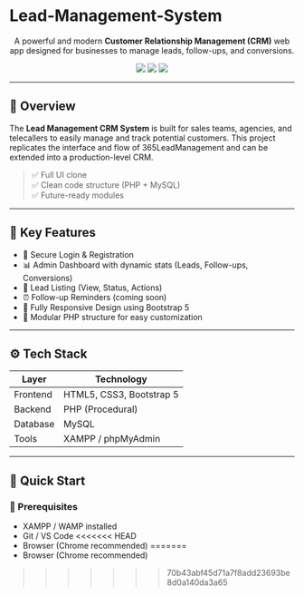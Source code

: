 # Lead-Management-System
<p align="center">
  A powerful and modern <strong>Customer Relationship Management (CRM)</strong> web app designed for businesses to manage leads, follow-ups, and conversions.
</p>

<p align="center">
  <img src="https://img.shields.io/badge/Tech-PHP%20%7C%20MySQL%20%7C%20Bootstrap-blue.svg" />
  <img src="https://img.shields.io/badge/Status-In%20Development-orange.svg" />
  <img src="https://img.shields.io/badge/UI%20Design-Pixel%20Perfect%20Clone-success.svg" />
</p>

---

## 🧩 Overview

The **Lead Management CRM System** is built for sales teams, agencies, and telecallers to easily manage and track potential customers. This project replicates the interface and flow of 365LeadManagement and can be extended into a production-level CRM.

> ✅ Full UI clone  
> ✅ Clean code structure (PHP + MySQL)  
> ✅ Future-ready modules

---

## 📌 Key Features

- 🔐 Secure Login & Registration
- 📊 Admin Dashboard with dynamic stats (Leads, Follow-ups, Conversions)
- 📁 Lead Listing (View, Status, Actions)
- ⏰ Follow-up Reminders (coming soon)
- 📱 Fully Responsive Design using Bootstrap 5
- 🧠 Modular PHP structure for easy customization

---

## ⚙️ Tech Stack

| Layer      | Technology         |
|------------|--------------------|
| Frontend   | HTML5, CSS3, Bootstrap 5 |
| Backend    | PHP (Procedural)   |
| Database   | MySQL              |
| Tools      | XAMPP / phpMyAdmin |

---

## 🚀 Quick Start

### 🔧 Prerequisites

- XAMPP / WAMP installed
- Git / VS Code
<<<<<<< HEAD
- Browser (Chrome recommended)
=======
- Browser (Chrome recommended)
>>>>>>> 70b43abf45d71a7f8add23693be8d0a140da3a65
